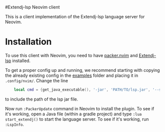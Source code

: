 #Extendj-lsp Neovim client

This is a client implementation of the Extendj-lsp language server for Neovim.

# Installation

To use this client with Neovim, you need to have [packer.nvim](https://github.com/wbthomason/packer.nvim) and [Extendj-lsp](https://bitbucket.org/edan70/lsp-charlie-jonathan/src/master/) installed.


To get a proper config up and running, we recommend starting with copying the already existing config in the [examples](examples) folder and placing it in `.config/nvim/`. Change the line

```lua
	local cmd = {get_java_executable(), '-jar', 'PATH/TO/lsp.jar', '--stdio'}
```

to include the path of the lsp jar file.

Now run `:PackerUpdate` command in Neovim to install the plugin. To see if it's working, open a Java file (within a gradle project) and type `:lua start_extendj()` to start the language server. To see if it's working, run `:LspInfo`.
